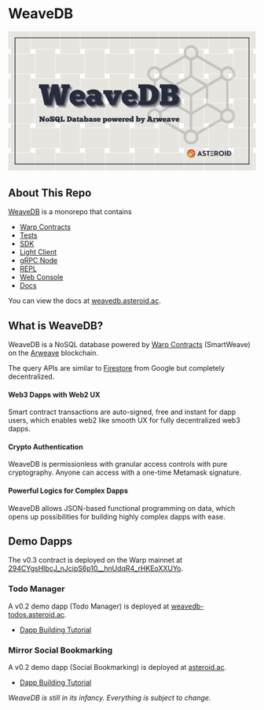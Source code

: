 # WeaveDB

![](./assets/cover.png)

## About This Repo

[WeaveDB](https://github.com/asteroid-dao/weavedb) is a monorepo that contains

- [Warp Contracts](/src/contracts)
- [Tests](/test)
- [SDK](/sdk)
- [Light Client](/client)
- [gRPC Node](/node)
- [REPL](/scripts/runNode.js)
- [Web Console](/console)
- [Docs](/docs)

You can view the docs at [weavedb.asteroid.ac](https://weavedb.asteroid.ac).
## What is WeaveDB?

WeaveDB is a NoSQL database powered by [Warp Contracts](https://warp.cc/) (SmartWeave) on the [Arweave](https://www.arweave.org/) blockchain.

The query APIs are similar to [Firestore](https://firebase.google.com/docs/firestore) from Google but completely decentralized.

#### Web3 Dapps with Web2 UX

Smart contract transactions are auto-signed, free and instant for dapp users, which enables web2 like smooth UX for fully decentralized web3 dapps.

#### Crypto Authentication

WeaveDB is permissionless with granular access controls with pure cryptography. Anyone can access with a one-time Metamask signature.

#### Powerful Logics for Complex Dapps

WeaveDB allows JSON-based functional programming on data, which opens up possibilities for building highly complex dapps with ease.

## Demo Dapps

The v0.3 contract is deployed on the Warp mainnet at [294CYgsHIbcJ_nJcipS6p10__hnUdqR4_rHKEoXXUYo](https://sonar.warp.cc/?#/app/contract/294CYgsHIbcJ_nJcipS6p10__hnUdqR4_rHKEoXXUYo).

### Todo Manager

A v0.2 demo dapp (Todo Manager) is deployed at [weavedb-todos.asteroid.ac](https://weavedb-todos.asteroid.ac).

- [Dapp Building Tutorial](/docs/examples/bookmarks)

### Mirror Social Bookmarking

A v0.2 demo dapp (Social Bookmarking) is deployed at [asteroid.ac](https://asteroid.ac).

- [Dapp Building Tutorial](/docs/examples/bookmarks)

*WeaveDB is still in its infancy. Everything is subject to change.*

